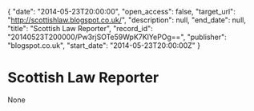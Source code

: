 {
  "date": "2014-05-23T20:00:00", 
  "open_access": false, 
  "target_url": "http://scottishlaw.blogspot.co.uk/", 
  "description": null, 
  "end_date": null, 
  "title": "Scottish Law Reporter", 
  "record_id": "20140523T200000/Pw3rjSOTe59WpK7KlYePOg==", 
  "publisher": "blogspot.co.uk", 
  "start_date": "2014-05-23T20:00:00Z"
}

# Scottish Law Reporter

None